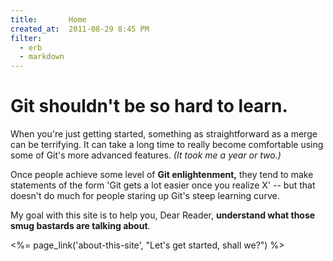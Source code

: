 ```yaml
---
title:       Home
created_at:  2011-08-29 8:45 PM
filter:
  - erb
  - markdown
---
```


# Git shouldn't be so hard to learn.

When you're just getting started, something as straightforward as a merge can be terrifying. It can take a long time to really become comfortable using some of Git's more advanced features.  *(It took me a year or two.)*

Once people achieve some level of **Git enlightenment,** they tend to make statements of the form 'Git gets a lot easier once you realize X' -- but that doesn't do much for people staring up Git's steep learning curve.

My goal with this site is to help you, Dear Reader, **understand what those smug bastards are talking about**.

<%= page_link('about-this-site', "Let's get started, shall we?") %>